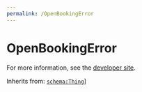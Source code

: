 ```yaml
---
permalink: /OpenBookingError
---
```


# OpenBookingError


For more information, see the [developer site](https://developer.openactive.io/data-model/types/openbookingerror).

Inherits from: [`schema:Thing`](https://schema.org/Thing)]
